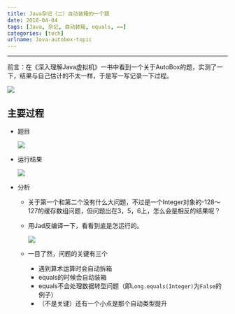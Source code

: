 ```yaml
---
title: Java杂记（二）自动装箱的一个题
date: 2018-04-04
tags: [Java, 杂记, 自动装箱, equals, ==]
categories: [tech]
urlname: Java-autobox-topic
---
```

***

前言：在《深入理解Java虚拟机》一书中看到一个关于AutoBox的题，实测了一下，结果与自己估计的不太一样，于是写一写记录一下过程。

![](https://image-1251774567.cosgz.myqcloud.com/blog/2018-04-04-005802.jpg)

<!--more-->

## 主要过程

-   题目

    ![](https://image-1251774567.cosgz.myqcloud.com/blog/2018-04-03-162455.jpg)

-   运行结果

    ![](https://image-1251774567.cosgz.myqcloud.com/blog/2018-04-03-162622.jpg)

-   分析
    
    -   关于第一个和第二个没有什么大问题，不过是一个Integer对象的-128～127的缓存数组问题，但问题出在3，5，6上，怎么会是相反的结果呢？
    
    -   用Jad反编译一下，看看到底是怎运行的。    

        ![](https://image-1251774567.cosgz.myqcloud.com/blog/2018-04-03-162948.jpg)
        
    -   一目了然，问题的关键有三个
        
        -   遇到算术运算时会自动拆箱
        -   equals的时候会自动装箱
        -   equals不会处理数据转型问题（即`Long.equals(Integer)`为`False`的例子）
        -   （不是关键）还有一个小点是那个自动类型提升


